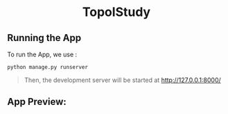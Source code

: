 # <p align="center"> TopolStudy </p>
## Running the App
To run the App, we use :
```
python manage.py runserver
```
> Then, the development server will be started at http://127.0.0.1:8000/
## App Preview:
